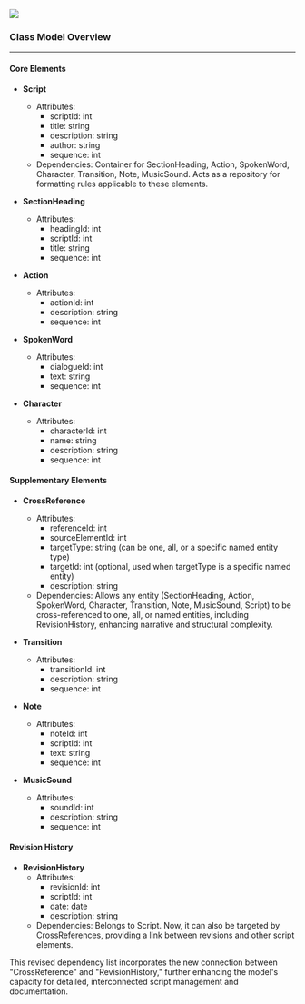 ![](https://coach.benedikt-eickhoff.de/koken/storage/cache/images/000/708/Bild-17,xlarge.1712241062.jpeg)

### Class Model Overview
---

#### Core Elements

- **Script**
  - Attributes:
    - scriptId: int
    - title: string
    - description: string
    - author: string
    - sequence: int
  - Dependencies: Container for SectionHeading, Action, SpokenWord, Character, Transition, Note, MusicSound. Acts as a repository for formatting rules applicable to these elements.

- **SectionHeading**
  - Attributes:
    - headingId: int
    - scriptId: int
    - title: string
    - sequence: int

- **Action**
  - Attributes:
    - actionId: int
    - description: string
    - sequence: int

- **SpokenWord**
  - Attributes:
    - dialogueId: int
    - text: string
    - sequence: int

- **Character**
  - Attributes:
    - characterId: int
    - name: string
    - description: string
    - sequence: int

#### Supplementary Elements

- **CrossReference**
  - Attributes:
    - referenceId: int
    - sourceElementId: int
    - targetType: string (can be one, all, or a specific named entity type)
    - targetId: int (optional, used when targetType is a specific named entity)
    - description: string
  - Dependencies: Allows any entity (SectionHeading, Action, SpokenWord, Character, Transition, Note, MusicSound, Script) to be cross-referenced to one, all, or named entities, including RevisionHistory, enhancing narrative and structural complexity.

- **Transition**
  - Attributes:
    - transitionId: int
    - description: string
    - sequence: int

- **Note**
  - Attributes:
    - noteId: int
    - scriptId: int
    - text: string
    - sequence: int

- **MusicSound**
  - Attributes:
    - soundId: int
    - description: string
    - sequence: int

#### Revision History

- **RevisionHistory**
  - Attributes:
    - revisionId: int
    - scriptId: int
    - date: date
    - description: string
  - Dependencies: Belongs to Script. Now, it can also be targeted by CrossReferences, providing a link between revisions and other script elements.

This revised dependency list incorporates the new connection between "CrossReference" and "RevisionHistory," further enhancing the model's capacity for detailed, interconnected script management and documentation.

